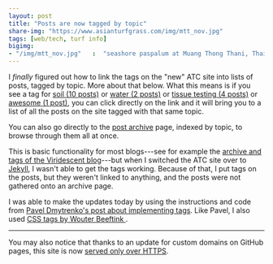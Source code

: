 ```yaml
---
layout: post
title: "Posts are now tagged by topic"
share-img: "https://www.asianturfgrass.com/img/mtt_nov.jpg"
tags: [web/tech, turf info]
bigimg:
- "/img/mtt_nov.jpg"   :  "seashore paspalum at Muang Thong Thani, Thailand, November"
---
```


I *finally* figured out how to link the tags on the "new" ATC site into lists of posts, tagged by topic. More about that below. What this means is if you see a tag for [soil (10 posts)](https://www.asianturfgrass.com/tags/#soil) or [water (2 posts)](https://www.asianturfgrass.com/tags/#water) or [tissue testing (4 posts)](https://www.asianturfgrass.com/tags/#tissue+testing) or [awesome (1 post)](https://www.asianturfgrass.com/tags/#awesome), you can click directly on the link and it will bring you to a list of all the posts on the site tagged with that same topic.

You can also go directly to the [post archive](https://www.asianturfgrass.com/tags/) page, indexed by topic, to browse through them all at once.

This is basic functionality for most blogs---see for example the [archive and tags of the Viridescent blog](http://www.blog.asianturfgrass.com/archives.html)---but when I switched the ATC site over to [Jekyll](https://jekyllrb.com/), I wasn't able to get the tags working. Because of that, I put tags on the posts, but they weren't linked to anything, and the posts were not gathered onto an archive page.

I was able to make the updates today by using the instructions and code from [Pavel Dmytrenko's post about implementing tags](http://pavdmyt.com/how-to-implement-tags-at-jekyll-website/). Like Pavel, I also used [CSS tags by Wouter Beeftink ](https://codepen.io/wbeeftink/pen/dIaDH).

---

You may also notice that thanks to an update for custom domains on GitHub pages, this site is now [served only over HTTPS](https://blog.github.com/2018-05-01-github-pages-custom-domains-https/).
